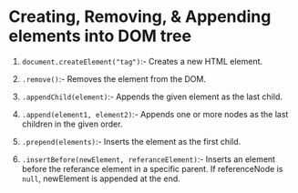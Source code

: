 # Creating, Removing, & Appending elements into DOM tree

1. `document.createElement("tag")`:- Creates a new HTML element.

2. `.remove()`:- Removes the element from the DOM.

3. `.appendChild(element)`:- Appends the given element as the last child.

4. `.append(element1, element2)`:- Appends one or more nodes as the last children in the given order.

5. `.prepend(elements)`:- Inserts the element as the first child.

6. `.insertBefore(newElement, referanceElement)`:- Inserts an element before the referance element in a specific parent. If referenceNode is `null`, newElement is appended at the end.
